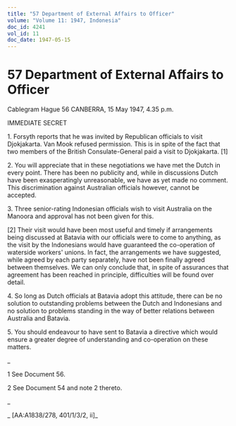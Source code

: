 ```yaml
---
title: "57 Department of External Affairs to Officer"
volume: "Volume 11: 1947, Indonesia"
doc_id: 4241
vol_id: 11
doc_date: 1947-05-15
---
```


# 57 Department of External Affairs to Officer

Cablegram Hague 56 CANBERRA, 15 May 1947, 4.35 p.m.

IMMEDIATE SECRET

1\. Forsyth reports that he was invited by Republican officials to visit Djokjakarta. Van Mook refused permission. This is in spite of the fact that two members of the British Consulate-General paid a visit to Djokjakarta. [1]

2\. You will appreciate that in these negotiations we have met the Dutch in every point. There has been no publicity and, while in discussions Dutch have been exasperatingly unreasonable, we have as yet made no comment. This discrimination against Australian officials however, cannot be accepted.

3\. Three senior-rating Indonesian officials wish to visit Australia on the Manoora and approval has not been given for this.

[2] Their visit would have been most useful and timely if arrangements being discussed at Batavia with our officials were to come to anything, as the visit by the Indonesians would have guaranteed the co-operation of waterside workers' unions. In fact, the arrangements we have suggested, while agreed by each party separately, have not been finally agreed between themselves. We can only conclude that, in spite of assurances that agreement has been reached in principle, difficulties will be found over detail.

4\. So long as Dutch officials at Batavia adopt this attitude, there can be no solution to outstanding problems between the Dutch and Indonesians and no solution to problems standing in the way of better relations between Australia and Batavia.

5\. You should endeavour to have sent to Batavia a directive which would ensure a greater degree of understanding and co-operation on these matters.

_

1 See Document 56.

2 See Document 54 and note 2 thereto.

_

_ [AA:A1838/278, 401/1/3/2, ii]_
